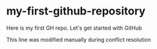 # my-first-github-repository
Here is my first GH repo. Let's get started with GitHub

This line was modified manually during conflict resolution
